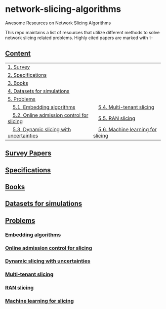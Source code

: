 # network-slicing-algorithms
Awesome Resources on Network Slicing Algorithms

This repo maintains a list of resources that utilize different methods to solve network slicing related problems. Highly cited papers are marked with ✨

## [Content](#content)

<table>
<tr><td colspan="2"><a href="#survey-papers">1. Survey</a></td></tr> 
<tr><td colspan="2"><a href="#specifications">2. Specifications</a></td></tr> 
<tr><td colspan="2"><a href="#books">3. Books</a></td></tr> 
<tr><td colspan="2"><a href="#datasets">4. Datasets for simulations</a></td></tr> 
<tr><td colspan="2"><a href="#problems">5. Problems</a></td></tr> 

<tr>
	<td>&emsp;<a href=#embedding>5.1. Embedding algorithms</a></td>
	<td>&emsp;<a href=#multi-tenant>5.4. Multi-tenant slicing</a></td>
</tr>

<tr>
	<td>&emsp;<a href=#admission-control>5.2. Online admission control for slicing</a></td>
	<td>&emsp;<a href=#ran-slicing>5.5. RAN slicing</a></td>
</tr>

<tr>
	<td>&emsp;<a href=#dynamic-slicing>5.3. Dynamic slicing with uncertainties</a></td>
  <td>&emsp;<a href=#ml-for-slicing>5.6. Machine learning for slicing</a></td>
</tr>
</table>


## [Survey Papers](#content)

## [Specifications](#content)

## [Books](#content)

## [Datasets for simulations](#content)

## [Problems](#content)


### [Embedding algorithms](#content)
### [Online admission control for slicing](#content)
### [Dynamic slicing with uncertainties](#content)

### [Multi-tenant slicing](#content)
### [RAN slicing](#content)
### [Machine learning for slicing](#content)
